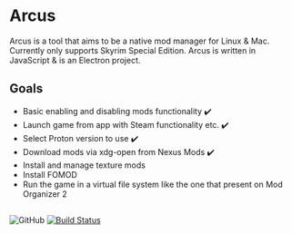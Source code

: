 # Arcus

Arcus is a tool that aims to be a native mod manager for Linux & Mac. Currently only supports Skyrim Special Edition. Arcus is written in JavaScript & is an Electron project.

## Goals

- Basic enabling and disabling mods functionality :heavy_check_mark:
- Launch game from app with Steam functionality etc. :heavy_check_mark:
- Select Proton version to use :heavy_check_mark:
- Download mods via xdg-open from Nexus Mods :heavy_check_mark:
- Install and manage texture mods
- Install FOMOD
- Run the game in a virtual file system like the one that present on Mod Organizer 2

##

![GitHub](https://img.shields.io/github/license/Ashnwor/arcus) [![Build Status](https://travis-ci.com/Ashnwor/arcus.svg?branch=master)](https://travis-ci.com/Ashnwor/arcus)
